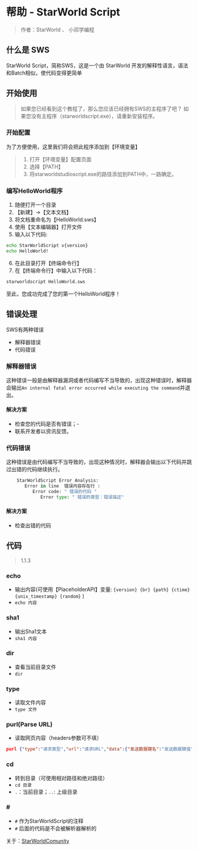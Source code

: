 # 帮助 - StarWorld Script
> 作者：StarWorld 、 小邓学编程

## 什么是 SWS
StarWorld Script，简称SWS，这是一个由 StarWorld 开发的解释性语言，语法和Batch相似，使代码变得更简单
## 开始使用
> 如果您已经看到这个教程了，那么您应该已经拥有SWS的主程序了吧？
 如果您没有主程序（starworldscript.exe），请重新安装程序。

### 开始配置
为了方便使用，这里我们将会把此程序添加到【环境变量】
>1. 打开【环境变量】配置页面
>2. 选择【PATH】
>3. 将starworldstudioscript.exe的路径添加到PATH中，一路确定。

### 编写HelloWorld程序
1. 随便打开一个目录
2. 【新建】->【文本文档】
3. 将文档重命名为【HelloWorld.sws】
4. 使用【文本编辑器】打开文件
5. 输入以下代码:
```bash
echo StarWorldScript v{version}
echo HelloWorld!
```
6. 在此目录打开【终端命令行】
7. 在【终端命令行】中输入以下代码：
```bash
starworldscript HelloWorld.sws
```
至此，您成功完成了您的第一个HelloWorld程序！

## 错误处理
SWS有两种错误
- 解释器错误
- 代码错误
### 解释器错误
这种错误一般是由解释器漏洞或者代码编写不当导致的，出现这种错误时，解释器会输出`An internal fatal error occurred while executing the command`并退出。
#### 解决方案
- 检查您的代码是否有错误；- 
- 联系开发者以资讯反馈。
### 代码错误
这种错误是由代码编写不当导致的，出现这种情况时，解释器会输出以下代码并跳过出错的代码继续执行。
```python
    StarWorldScript Error Analysis:
       Error in line  错误内容存在行 :
          Error code: " 错误的代码 "
             Error type: " 错误的类型：错误描述"
```
#### 解决方案
- 检查出错的代码

## 代码
> 1.1.3

### echo
- 输出内容(可使用【PlaceholderAPI】变量: `{version} {br} {path} {ctime} {unix_timestamp} {random}` )
- `echo 内容`

### sha1
 - 输出Sha1文本
 - `sha1 内容`
 
### dir
- 查看当前目录文件
- `dir`

### type
- 读取文件内容
- `type 文件`

### purl(Parse URL)
- 读取网页内容（headers参数可不填）
```json
purl {"type":"请求类型","url":"请求URL","data":{"发送数据键名":"发送数据键值"},"headers":{"设置请求头类型":"设置请求头内容"}}
```

### cd
- 转到目录（可使用相对路径和绝对路径）
- `cd 目录`
- `.`：当前目录；`..`: 上级目录


### \#
- `#` 作为StarWorldScript的注释
- `#` 后面的代码是不会被解析器解析的



关于：[StarWorldComunity](https://starworld.itcraft.tk)